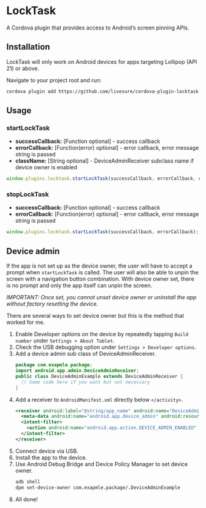 # LockTask

A Cordova plugin that provides access to Android’s screen pinning APIs.

## Installation
LockTask will only work on Android devices for apps targeting Lollipop (API 21) or above.

Navigate to your project root and run:
```sh
cordova plugin add https://github.com/livesure/cordova-plugin-locktask.git
```

## Usage

### startLockTask

- **successCallback:** [Function optional] - success callback
- **errorCallback:** [Function(error) optional] - error callback, error message string is passed
- **className:** [String optional] - DeviceAdminReceiver subclass name if device owner is enabled

```js
window.plugins.locktask.startLockTask(successCallback, errorCallback, className);
```

### stopLockTask

- **successCallback:** [Function optional] - success callback
- **errorCallback:** [Function(error) optional] - error callback, error message string is passed

```js
window.plugins.locktask.startLockTask(successCallback, errorCallback);
```

## Device admin
If the app is not set up as the device owner, the user will have to accept a prompt when ```startLockTask``` is called. The user will also be able to unpin the screen with a navigation button combination. With device owner set, there is no prompt and only the app itself can unpin the screen.

*IMPORTANT: Once set, you cannot unset device owner or uninstall the app without factory resetting the device.*

There are several ways to set device owner but this is the method that worked for me.

1. Enable Developer options on the device by repeatedly tapping ```Build number``` under ```Settings > About Tablet```.
1. Check the USB debugging option under ```Settings > Developer options```.
1. Add a device admin sub class of DeviceAdminReceiver.
    ```java
    package com.exapmle.package;
    import android.app.admin.DeviceAdminReceiver;
    public class DeviceAdminExample extends DeviceAdminReceiver {
      // Some code here if you want but not necessary
    }
    ```
1. Add a receiver to ```AndroidManifest.xml``` directly below ```</activity>```.
    ```xml
    <receiver android:label="@string/app_name" android:name="DeviceAdminExample" android:permission="android.permission.BIND_DEVICE_ADMIN">
      <meta-data android:name="android.app.device_admin" android:resource="@xml/device_admin" />
      <intent-filter>
        <action android:name="android.app.action.DEVICE_ADMIN_ENABLED" />
      </intent-filter>
    </receiver>
    ```
1. Connect device via USB.
1. Install the app to the device.
1. Use Android Debug Bridge and Device Policy Manager to set device owner.
    ```sh
    adb shell
    dpm set-device-owner com.exapmle.package/.DeviceAdminExample
    ```
1. All done!
